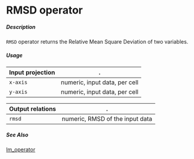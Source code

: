 # RMSD operator

##### Description

`RMSD` operator returns the Relative Mean Square Deviation of two variables.

##### Usage

Input projection|.
---|---
`x-axis`        | numeric, input data, per cell 
`y-axis`        | numeric, input data, per cell 

Output relations|.
---|---
`rmsd`        | numeric, RMSD of the input data

##### See Also

[lm_operator](https://github.com/tercen/lm_operator)

